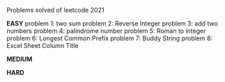 Problems solved of leetcode 2021

**EASY**
problem 1: two sum
problem 2: Reverse Integer
problem 3: add two numbers
problem 4: palindrome number
problem 5: Roman to integer
problem 6: Longest Common Prefix
problem 7: Buddy String
problem 8: Excel Sheet Column Title

**MEDIUM**

**HARD**
